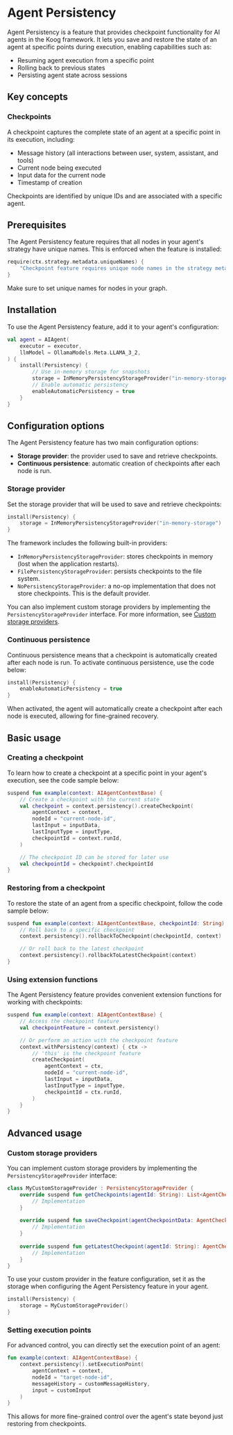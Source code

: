 # Agent Persistency

Agent Persistency is a feature that provides checkpoint functionality for AI agents in the Koog framework.
It lets you save and restore the state of an agent at specific points during execution, enabling capabilities such as:

- Resuming agent execution from a specific point
- Rolling back to previous states
- Persisting agent state across sessions

## Key concepts

### Checkpoints

A checkpoint captures the complete state of an agent at a specific point in its execution, including:

- Message history (all interactions between user, system, assistant, and tools)
- Current node being executed
- Input data for the current node
- Timestamp of creation

Checkpoints are identified by unique IDs and are associated with a specific agent.

## Prerequisites

The Agent Persistency feature requires that all nodes in your agent's strategy have unique names.
This is enforced when the feature is installed:

<!--- INCLUDE
/*
KNIT ignore this example
-->
<!--- SUFFIX
*/
-->
```kotlin
require(ctx.strategy.metadata.uniqueNames) {
    "Checkpoint feature requires unique node names in the strategy metadata"
}
```

<!--- KNIT example-agent-persistency-01.kt -->

Make sure to set unique names for nodes in your graph.

## Installation

To use the Agent Persistency feature, add it to your agent's configuration:

<!--- INCLUDE
import ai.koog.agents.core.agent.AIAgent
import ai.koog.agents.snapshot.feature.Persistency
import ai.koog.agents.snapshot.providers.InMemoryPersistencyStorageProvider
import ai.koog.prompt.executor.llms.all.simpleOllamaAIExecutor
import ai.koog.prompt.llm.OllamaModels

val executor = simpleOllamaAIExecutor()
-->

```kotlin
val agent = AIAgent(
    executor = executor,
    llmModel = OllamaModels.Meta.LLAMA_3_2,
) {
    install(Persistency) {
        // Use in-memory storage for snapshots
        storage = InMemoryPersistencyStorageProvider("in-memory-storage")
        // Enable automatic persistency
        enableAutomaticPersistency = true
    }
}
```

<!--- KNIT example-agent-persistency-02.kt -->

## Configuration options

The Agent Persistency feature has two main configuration options:

- **Storage provider**: the provider used to save and retrieve checkpoints.
- **Continuous persistence**: automatic creation of checkpoints after each node is run.

### Storage provider

Set the storage provider that will be used to save and retrieve checkpoints:

<!--- INCLUDE
import ai.koog.agents.core.agent.AIAgent
import ai.koog.agents.snapshot.feature.Persistency
import ai.koog.agents.snapshot.providers.InMemoryPersistencyStorageProvider
import ai.koog.prompt.executor.llms.all.simpleOllamaAIExecutor
import ai.koog.prompt.llm.OllamaModels

val agent = AIAgent(
    executor = simpleOllamaAIExecutor(),
    llmModel = OllamaModels.Meta.LLAMA_3_2,
) {
-->
<!--- SUFFIX 
} 
-->

```kotlin
install(Persistency) {
    storage = InMemoryPersistencyStorageProvider("in-memory-storage")
}
```

<!--- KNIT example-agent-persistency-03.kt -->


The framework includes the following built-in providers:

- `InMemoryPersistencyStorageProvider`: stores checkpoints in memory (lost when the application restarts).
- `FilePersistencyStorageProvider`: persists checkpoints to the file system.
- `NoPersistencyStorageProvider`: a no-op implementation that does not store checkpoints. This is the default provider.

You can also implement custom storage providers by implementing the `PersistencyStorageProvider` interface.
For more information, see [Custom storage providers](#custom-storage-providers).

### Continuous persistence

Continuous persistence means that a checkpoint is automatically created after each node is run.
To activate continuous persistence, use the code below:

<!--- INCLUDE
import ai.koog.agents.core.agent.AIAgent
import ai.koog.agents.snapshot.feature.Persistency
import ai.koog.agents.snapshot.providers.InMemoryPersistencyStorageProvider
import ai.koog.prompt.executor.llms.all.simpleOllamaAIExecutor
import ai.koog.prompt.llm.OllamaModels

val agent = AIAgent(
    executor = simpleOllamaAIExecutor(),
    llmModel = OllamaModels.Meta.LLAMA_3_2,
) {
-->
<!--- SUFFIX 
} 
-->

```kotlin
install(Persistency) {
    enableAutomaticPersistency = true
}
```

<!--- KNIT example-agent-persistency-04.kt -->

When activated, the agent will automatically create a checkpoint after each node is executed,
allowing for fine-grained recovery.

## Basic usage

### Creating a checkpoint

To learn how to create a checkpoint at a specific point in your agent's execution, see the code sample below:

<!--- INCLUDE
import ai.koog.agents.core.agent.context.AIAgentContextBase
import ai.koog.agents.snapshot.feature.persistency
import kotlin.reflect.typeOf

const val inputData = "some-input-data"
val inputType = typeOf<String>()
-->

```kotlin
suspend fun example(context: AIAgentContextBase) {
    // Create a checkpoint with the current state
    val checkpoint = context.persistency().createCheckpoint(
        agentContext = context,
        nodeId = "current-node-id",
        lastInput = inputData,
        lastInputType = inputType,
        checkpointId = context.runId,
    )

    // The checkpoint ID can be stored for later use
    val checkpointId = checkpoint?.checkpointId
}
```

<!--- KNIT example-agent-persistency-05.kt -->

### Restoring from a checkpoint

To restore the state of an agent from a specific checkpoint, follow the code sample below:

<!--- INCLUDE
import ai.koog.agents.core.agent.context.AIAgentContextBase
import ai.koog.agents.snapshot.feature.persistency
-->

```kotlin
suspend fun example(context: AIAgentContextBase, checkpointId: String) {
    // Roll back to a specific checkpoint
    context.persistency().rollbackToCheckpoint(checkpointId, context)

    // Or roll back to the latest checkpoint
    context.persistency().rollbackToLatestCheckpoint(context)
}
```

<!--- KNIT example-agent-persistency-06.kt -->

### Using extension functions

The Agent Persistency feature provides convenient extension functions for working with checkpoints:

<!--- INCLUDE
import ai.koog.agents.core.agent.context.AIAgentContextBase
import ai.koog.agents.example.exampleAgentPersistency05.inputData
import ai.koog.agents.example.exampleAgentPersistency05.inputType
import ai.koog.agents.snapshot.feature.persistency
import ai.koog.agents.snapshot.feature.withPersistency
-->

```kotlin
suspend fun example(context: AIAgentContextBase) {
    // Access the checkpoint feature
    val checkpointFeature = context.persistency()

    // Or perform an action with the checkpoint feature
    context.withPersistency(context) { ctx ->
        // 'this' is the checkpoint feature
        createCheckpoint(
            agentContext = ctx,
            nodeId = "current-node-id",
            lastInput = inputData,
            lastInputType = inputType,
            checkpointId = ctx.runId,
        )
    }
}
```
<!--- KNIT example-agent-persistency-07.kt -->

## Advanced usage

### Custom storage providers

You can implement custom storage providers by implementing the `PersistencyStorageProvider` interface:

<!--- INCLUDE
import ai.koog.agents.snapshot.feature.AgentCheckpointData
import ai.koog.agents.snapshot.providers.PersistencyStorageProvider

/*
// KNIT: Ignore example
-->
<!--- SUFFIX
*/
-->
```kotlin
class MyCustomStorageProvider : PersistencyStorageProvider {
    override suspend fun getCheckpoints(agentId: String): List<AgentCheckpointData> {
        // Implementation
    }
    
    override suspend fun saveCheckpoint(agentCheckpointData: AgentCheckpointData) {
        // Implementation
    }
    
    override suspend fun getLatestCheckpoint(agentId: String): AgentCheckpointData? {
        // Implementation
    }
}
```

<!--- KNIT example-agent-persistency-08.kt -->

To use your custom provider in the feature configuration, set it as the storage when configuring the Agent Persistency
feature in your agent.

<!--- INCLUDE
import ai.koog.agents.core.agent.AIAgent
import ai.koog.agents.snapshot.feature.AgentCheckpointData
import ai.koog.agents.snapshot.feature.Persistency
import ai.koog.agents.snapshot.providers.PersistencyStorageProvider
import ai.koog.prompt.executor.llms.all.simpleOllamaAIExecutor
import ai.koog.prompt.llm.OllamaModels

class MyCustomStorageProvider : PersistencyStorageProvider {
    override suspend fun getCheckpoints(): List<AgentCheckpointData> {
        TODO("Not yet implemented")
    }

    override suspend fun saveCheckpoint(agentCheckpointData: AgentCheckpointData) {
        TODO("Not yet implemented")
    }

    override suspend fun getLatestCheckpoint(): AgentCheckpointData? {
        TODO("Not yet implemented")
    }
}

val agent = AIAgent(
    executor = simpleOllamaAIExecutor(),
    llmModel = OllamaModels.Meta.LLAMA_3_2,
) {
-->
<!--- SUFFIX 
} 
-->

```kotlin
install(Persistency) {
    storage = MyCustomStorageProvider()
}
```

<!--- KNIT example-agent-persistency-09.kt -->

### Setting execution points

For advanced control, you can directly set the execution point of an agent:

<!--- INCLUDE
import ai.koog.agents.core.agent.context.AIAgentContextBase
import ai.koog.agents.snapshot.feature.persistency
import ai.koog.prompt.message.Message.User
import kotlinx.serialization.json.JsonPrimitive

val customInput = JsonPrimitive("custom-input")
val customMessageHistory = emptyList<User>()
-->

```kotlin
fun example(context: AIAgentContextBase) {
    context.persistency().setExecutionPoint(
        agentContext = context,
        nodeId = "target-node-id",
        messageHistory = customMessageHistory,
        input = customInput
    )
}

```

<!--- KNIT example-agent-persistency-10.kt -->

This allows for more fine-grained control over the agent's state beyond just restoring from checkpoints.
